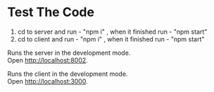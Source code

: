 # Test The Code

1. cd to server and run - "npm i" , when it finished run - "npm start"
2. cd to client and run - "npm i" , when it finished run - "npm start"

Runs the server in the development mode.\
Open [http://localhost:8002](http://localhost:8002).

Runs the client in the development mode.\
Open [http://localhost:3000](http://localhost:3000).

